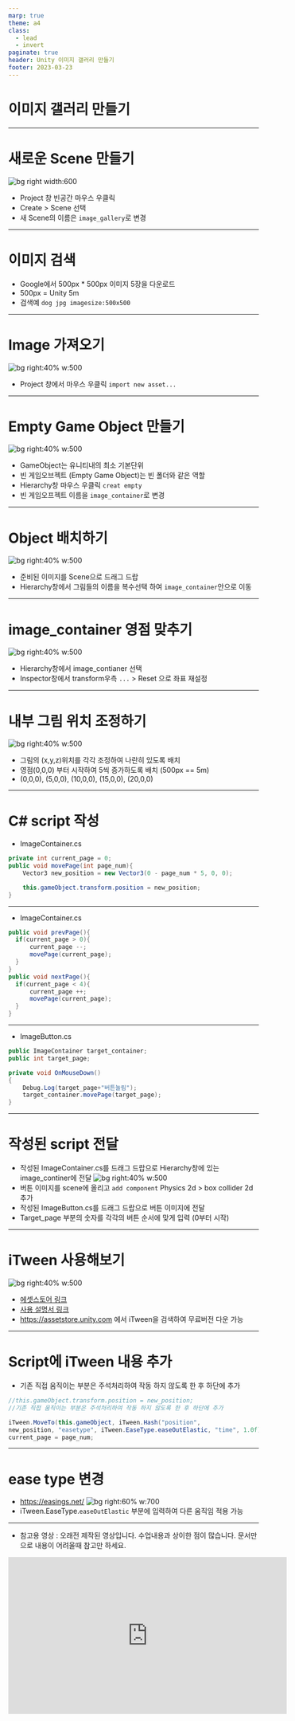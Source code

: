 ```yaml
---
marp: true
theme: a4
class:
  - lead
  - invert
paginate: true
header: Unity 이미지 갤러리 만들기
footer: 2023-03-23
---
```


# 이미지 갤러리 만들기

---

# 새로운 Scene 만들기
![bg right width:600](../../Marp_images/Unity3d/new_scene.png)
- Project 창 빈공간 마우스 우클릭
- Create > Scene 선택
- 새 Scene의 이름은 `image_gallery`로 변경

---

# 이미지 검색
- Google에서 500px * 500px 이미지 5장을 다운로드
- 500px = Unity 5m
- 검색예 ```dog jpg imagesize:500x500```

---

# Image 가져오기
![bg right:40% w:500](../../Marp_images/Unity3d/Unity_import_image.png)
- Project 창에서 마우스 우클릭 ```import new asset...```

---

# Empty Game Object 만들기
![bg right:40% w:500](../../Marp_images/Unity3d/Unity_2d_animation1.png)
- GameObject는 유니티내의 최소 기본단위
- 빈 게임오브젝트 (Empty Game Object)는 빈 폴더와 같은 역할
- Hierarchy창 마우스 우클릭 ```creat empty```
- 빈 게임오프젝트 이름을 ```image_container```로 변경

---

# Object 배치하기
![bg right:40% w:500](../../Marp_images/Unity3d/image_gallery1.png)
- 준비된 이미지를 Scene으로 드래그 드랍
- Hierarchy창에서 그림들의 이름을 복수선택 하여 ```image_container```안으로 이동

---

# image_container 영점 맞추기
![bg right:40% w:500](../../Marp_images/Unity3d/image_gallery2.png)
- Hierarchy창에서 image_contianer 선택
- Inspector창에서 transform우측 ```...``` > Reset 으로 좌표 재설정

---

# 내부 그림 위치 조정하기
![bg right:40% w:500](../../Marp_images/Unity3d/image_gallery3.png)
- 그림의 (x,y,z)위치를 각각 조정하여 나란히 있도록 배치
- 영점(0,0,0) 부터 시작하여 5씩 증가하도록 배치 (500px == 5m)
- (0,0,0), (5,0,0), (10,0,0), (15,0,0), (20,0,0)

---

# C# script 작성
- ImageContainer.cs
```C#
private int current_page = 0;
public void movePage(int page_num){
    Vector3 new_position = new Vector3(0 - page_num * 5, 0, 0);

    this.gameObject.transform.position = new_position;
}
```

---

- ImageContainer.cs
```C#
public void prevPage(){
  if(current_page > 0){
      current_page --;
      movePage(current_page);
  } 
}
public void nextPage(){
  if(current_page < 4){
      current_page ++;
      movePage(current_page);
  }
}
```

---

- ImageButton.cs
```C#
public ImageContainer target_container;
public int target_page;

private void OnMouseDown()
{
    Debug.Log(target_page+"버튼눌림");
    target_container.movePage(target_page);
}
```

---

# 작성된 script 전달
- 작성된 ImageContainer.cs를 드래그 드랍으로 Hierarchy창에 있는 image_continer에 전달
![bg right:40% w:500](../../Marp_images/Unity3d/image_gallery4.png)
- 버튼 이미지를 scene에 올리고 ```add component``` Physics 2d > box collider 2d 추가
- 작성된 ImageButton.cs를 드래그 드랍으로 버튼 이미지에 전달
- Target_page 부분의 숫자를 각각의 버튼 순서에 맞게 입력 (0부터 시작)

---

# iTween 사용해보기
![bg right:40% w:500](../../Marp_images/Unity3d/itween.png)
- [에셋스토어 링크 ](https://assetstore.unity.com/packages/tools/animation/itween-84)
- [사용 설명서 링크](http://www.pixelplacement.com/itween/documentation.php)
- https://assetstore.unity.com 에서 iTween을 검색하여 무료버전 다운 가능

---

# Script에 iTween 내용 추가

- 기존 직접 움직이는 부분은 주석처리하여 작동 하지 않도록 한 후 하단에 추가
```C#
//this.gameObject.transform.position = new_position;
//기존 직접 움직이는 부분은 주석처리하여 작동 하지 않도록 한 후 하단에 추가

iTween.MoveTo(this.gameObject, iTween.Hash("position", 
new_position, "easetype", iTween.EaseType.easeOutElastic, "time", 1.0f));
current_page = page_num;
```

---

# ease type 변경
- https://easings.net/
![bg right:60% w:700](../../Marp_images/Unity3d/itween_ease.png)
- iTween.EaseType.`easeOutElastic` 부분에 입력하여 다른 움직임 적용 가능

---

- 참고용 영상 : 오래전 제작된 영상입니다. 수업내용과 상이한 점이 많습니다. 문서만으로 내용이 어려울때 참고만 하세요.
<iframe width="560" height="315" src="https://www.youtube.com/embed/AOFBlWIzzm8" title="YouTube video player" frameborder="0" allow="accelerometer; autoplay; clipboard-write; encrypted-media; gyroscope; picture-in-picture; web-share" allowfullscreen></iframe>
